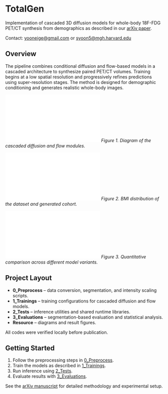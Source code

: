 # TotalGen

Implementation of cascaded 3D diffusion models for whole-body 18F-FDG PET/CT synthesis from demographics as described in our [arXiv paper](https://arxiv.org/pdf/2505.22489).

Contact: [yooneige@gmail.com](mailto:yooneige@gmail.com) or [syoon5@mgh.harvard.edu](mailto:syoon5@mgh.harvard.edu)

## Overview
The pipeline combines conditional diffusion and flow-based models in a cascaded architecture to synthesize paired PET/CT volumes. Training begins at a low spatial resolution and progressively refines predictions using super-resolution stages. The method is designed for demographic conditioning and generates realistic whole-body images.

![Pipeline overview](Resource/Main1.pdf)
*Figure 1. Diagram of the cascaded diffusion and flow modules.*

![BMI analysis](Resource/BMIs.pdf)
*Figure 2. BMI distribution of the dataset and generated cohort.*

![Performance graph](Resource/Graph.pdf)
*Figure 3. Quantitative comparison across different model variants.*

## Project Layout
- **0_Preprocess** – data conversion, segmentation, and intensity scaling scripts.
- **1_Trainings** – training configurations for cascaded diffusion and flow models.
- **2_Tests** – inference utilities and shared runtime libraries.
- **3_Evaluations** – segmentation-based evaluation and statistical analysis.
- **Resource** – diagrams and result figures.

All codes were verified locally before publication.

## Getting Started
1. Follow the preprocessing steps in [0_Preprocess](0_Preprocess/README.md).
2. Train the models as described in [1_Trainings](1_Trainings/README.md).
3. Run inference using [2_Tests](2_Tests/README.md).
4. Evaluate results with [3_Evaluations](3_Evaluations/README.md).

See the [arXiv manuscript](https://arxiv.org/pdf/2505.22489) for detailed methodology and experimental setup.
